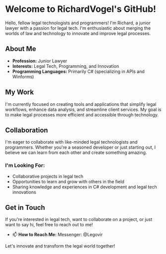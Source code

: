 # Welcome to RichardVogel's GitHub!

Hello, fellow legal technologists and programmers! I'm Richard, a junior lawyer with a passion for legal tech. I'm enthusiastic about merging the worlds of law and technology to innovate and improve legal processes.

## About Me
- **Profession:** Junior Lawyer
- **Interests:** Legal Tech, Programming, and Innovation
- **Programming Languages:** Primarily C# (specializing in APIs and Winforms)

## My Work
I'm currently focused on creating tools and applications that simplify legal workflows, enhance data analysis, and streamline client services. My goal is to make legal processes more efficient and accessible through technology.

## Collaboration
I'm eager to collaborate with like-minded legal technologists and programmers. Whether you're a seasoned developer or just starting out, I believe we can learn from each other and create something amazing.

### I'm Looking For:
- Collaborative projects in legal tech
- Opportunities to learn and grow with others in the field
- Sharing knowledge and experiences in C# development and legal tech innovations

## Get in Touch
If you're interested in legal tech, want to collaborate on a project, or just want to say hi, feel free to reach out to me!

- 📫 **How to Reach Me:** Messenger: @Legovir

Let's innovate and transform the legal world together!
